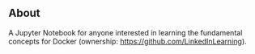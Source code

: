 ## About

A Jupyter Notebook for anyone interested in learning the fundamental concepts for Docker (ownership: https://github.com/LinkedInLearning).
